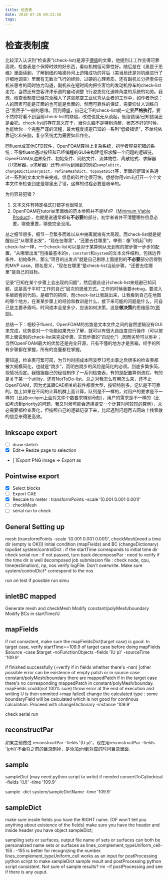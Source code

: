 ```yaml
---
title: 检查表
date: 2018-07-26 09:23:58
tags:
---
```


# 检查表制度
比较深入认识到“检查表”(check-list)是源于[傅盛](https://mp.weixin.qq.com/s?__biz=MjM5NjgzMzkwMQ==&mid=2653646406&idx=1&sn=9fc89b68138045f882a1f5dd04afbef4&chksm=bd3cf1448a4b78527c0ba97e914fcbad89d429696d61fb087b18a87a266ef9cd076df86c1428&mpshare=1&scene=1&srcid=0728p02JYofiPhU6NCYy4tnr#rd)的文章，他提到让工作变得可靠高效，检查表是个保障时效的好东西，看似机械但可靠性好。随后是在《黑匣子思维》里面读到，了解到纽约哈德孙河上迫降成功的背后（美当局还是对机组进行了详细地调查）里面有无数次飞行的经验，过硬的心理素质，还有副机长分担责任在机长思考的同时协力沟通，副机长在短时间内把空客给的发动机停车的check-list走完，当然还有空客津津乐道的自动调整飞行姿态优化迫降角度的系统的功劳。我想，检查表制度已经完全融入了这些航空工业优秀从业者的工作中，如作者所说：人的因素可能是正面的也可能是负面的，然而可靠性的保证，需要仰仗人训练自己“黑匣子”一般的思维。回到傅盛，自己定下的check-list就一定要**严格执行**，要不然你将看不到当前check-list的缺陷，改进也就无从谈起，低级错误/已知错误还是会犯。check-list的存在意义在于，当你头脑不是特别清醒，状态不好的时候，也能给你一个完整严谨的流程，最大程度规避已知的一系列“低级错误”，不单纯依靠记忆和头脑，复杂系统尤为需要如此作业。

同fluent或其他CFD软件，OpenFOAM算得上复杂系统，初学者容易犯错的系统：不像fluent通过按钮和已经编程的GUI来构建组织求解一个问题的逻辑链，OpenFOAM从边界条件、初始条件、网格文件、流体物性、离散格式、求解器（U求解器，p求解器）还有utility到用到的例如`sampleDict`，`changeDictionaryDict`，`refineMeshDict`，`topoSetDict`等，里面的逻辑关系通过一系列的文本文件来完成。信息的碎片化很可怕，想想你用vim去打开一个个文本文件来检查到底是哪里出了错，这样的过程必要是艰辛的。

为何容易犯错？
1. 文本文件有特定格式打错字也很常见
2. OpenFOAM在tutorial里面给的范本参照并不是MVP（[Minimum Viable Product](https://book.douban.com/subject/27077719/)），也就是说通常都有**不必要**的部分，初学者者并不清楚哪些信息必要，哪些重要，哪些完全没用。

总之细节很多，细节一旦繁多而难以从中抽离就难有大局观。而check-list就是提醒自己“从哪里出发”，“现在在哪里”，“还要去往哪里”。举例：像飞机起飞的check-list一样，一个check-list可以是对于某算例从无到有的按步骤一步步的配置。“从哪里出发”包括最基本的`0`，`constant`和`system`的文本文件结构，包括边界条件、初始条件，那么“项目的出发点”就是自己剔除上面提到的**不必要**部分后得到的MVP case。顾名思义，“现在在哪里”是check-list当前步骤，“还要去往哪里”是自己的目标。

记录“已知在某个步骤上会出现的问题”，然后据此设计check-list来规避已知问题，这是高于平时“工作的自己”层次的思维方式。工作的时候我要debug，要进入多层嵌套的代码，是细节的把控，而check-list让我跳出来，让我看到自己在地图的哪个地方，在某某步骤上的经验和教训是什么，接下来可能的问题是什么，问自己是主要矛盾吗，时间成本会是多少，应该如何决策，这是**做决策**的思维层次([原则](https://book.douban.com/subject/27608239/))。

总结一下：相较于fluent，OpenFOAM的劣势是文本文件之间的自然逻辑没有GUI来完成，优势是对一个功能如果充分了解，就可以有很大自由度进行操作（可以按照上面说到的check-list来完成步骤，实现步骤的“自动化”）,因而劣势可以弥补；当然OpenFOAM最大的优势还是完全开源，只有不懂的地方才是黑箱，经手的所有步骤都在掌握，所有的变量都在掌握。

要知道，检查表可繁可简，为节约时间成本阿波罗13号出事之后很多的检查表都被大规模简化，也就是“跳步”，而明白跳步的风险是简化的必须。到底多繁多简，视情况而定。我根据自己的经验制作了一系列检查表，有的是配置算例流程，有的是关于某一个utility，还有NotToDo-list，总之对我怎么有用怎么来，还不止OpenFOAM，因为尤其跟CAE相关的软件都很大型，按钮特别多，记忆是不可靠的。加上如果在不同的计算机群上面计算，队列是不一样的，对用户的要求是不一样的（比如occigen上面对文件个数要求特别苛刻），用户的需求是不一样的（比如考虑到priority的问题，我又时候可能会选择提交一个计算时间较短的算例），未必需要都检查表化，但按照自己的逻辑记录下来，比起遇到问题再去网站上找零散的信息来得更高效。

## Inkscape export

- [ ] draw sketch
- [x] Edit-> Resize page to selection
- [ ]Export PNG image -> Export as 

## Pointwise export

- [x] Select blocks
- [ ] Export CAE
- [x] Rescale to meter : transformPoints -scale ’(0.001 0.001 0.001)’
- [ ] checkMesh
- [ ] serial run to check

## General Setting up

mesh (transformPoints -scale '(0.001 0.001 0.001)', checkMesh[need a time dir (empty is OK)])
initial condition (mapFields) and BC (changeDictionary)
topoSet
system/controlDict : if the startTime corresponds to initial time dir
check serial run : if not passed, turn back
decomposePar : need to verify if the time dir is well decomposed
job submission file : check node, cpu, time(estimation), np, nos
verify logFile. Don't overwrite. Make sure system/controlDict* correspond to the nos

run on test if possible
run simu



## inletBC mapped

Generate mesh and checkMesh
Modify constant/polyMesh/boundary
Modify BCs in startTime/U 



## mapFields

if not consistent, make sure the mapFieldsDict(target case) is good.
In target case, verify startTime==109.9 of target case before doing mapFields $source -case $target -noFunctionObjects -fields '(U p)' -sourceTime '109.9'

if finished successfully (=verify if in fields whether there's -nan) [other possible error can be existence of empty patch or in source case constant/polyMesh/boundary there are mappedPatch if in the target case there's no corresponding mappedPatch in constant/polyMesh/bounday. mapFields could(not 100% sure) throw error at the end of execution and writing U is then ommited->map failed]
change the calculated type : some boundaryField will be calculated which is not good for continous calculation. Proceed with changeDictionary -instance '109.9'

check serial run



## reconstructPar

如果之前做过 reconstructPar -fields '(U p)'，现在用reconstructPar -fields '(phi)'不会将之前的目录删掉，是添加phi到对应的时间目录里面.


## sample

sampleDict (may need python script to write)
if needed convertToCylindrical -fields '(U)' -time '109.9'

sample -dict system/sampleDictName -time '109.9'



## sampleDict

make sure inside fields you have the RIGHT name. (OF won't tell you anything about existence of the fields)
make sure you have the header and inside header you have object sampleDict;

sampling sets or surfaces, output file name of sets or surfaces can both be personalized
name sets or surfaces as lines_complement_typeUniform_cell-155 : -155 is better for recognizing the number. lines_complement_typeUniform_cell works as an input for postProcessing python script to make sampleDict sample result and postProcessing python script consistent.
Not sure of sample results? rm -rf postProcessing and see if there is any ouput.

